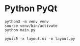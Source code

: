 # Python PyQt

```shell
python3 -m venv venv
source venv/bin/activate
python main.py
```
```shell
pyuic5 -x layout.ui -o layout.py
```